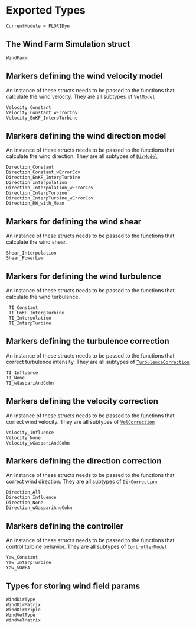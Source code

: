 # Exported Types

```@meta
CurrentModule = FLORIDyn
```
## The Wind Farm Simulation struct
```@docs
WindFarm
```

## Markers defining the wind velocity model
An instance of these structs needs to be passed to the functions that calculate the wind velocity. They are
all subtypes of [`VelModel`](@ref)
```@docs
Velocity_Constant
Velocity_Constant_wErrorCov
Velocity_EnKF_InterpTurbine
```

## Markers defining the wind direction model
An instance of these structs needs to be passed to the functions that calculate the wind direction. They are
all subtypes of [`DirModel`](@ref)

```@docs
Direction_Constant
Direction_Constant_wErrorCov
Direction_EnKF_InterpTurbine
Direction_Interpolation
Direction_Interpolation_wErrorCov
Direction_InterpTurbine
Direction_InterpTurbine_wErrorCov
Direction_RW_with_Mean
```

## Markers for defining the wind shear
An instance of these structs needs to be passed to the functions that calculate the wind shear.
```@docs
Shear_Interpolation
Shear_PowerLaw
```

## Markers for defining the wind turbulence
An instance of these structs needs to be passed to the functions that calculate the wind turbulence.
```@docs
 TI_Constant
 TI_EnKF_InterpTurbine
 TI_Interpolation
 TI_InterpTurbine
```

## Markers defining the turbulence correction
An instance of these structs needs to be passed to the functions that correct turbulence intensity. They are
all subtypes of [`TurbulenceCorrection`](@ref)

```@docs
TI_Influence
TI_None
TI_wGaspariAndCohn
```

## Markers defining the velocity correction
An instance of these structs needs to be passed to the functions that correct wind velocity. They are
all subtypes of [`VelCorrection`](@ref)

```@docs
Velocity_Influence
Velocity_None
Velocity_wGaspariAndCohn
```

## Markers defining the direction correction
An instance of these structs needs to be passed to the functions that correct wind direction. They are
all subtypes of [`DirCorrection`](@ref)

```@docs
Direction_All
Direction_Influence
Direction_None
Direction_wGaspariAndCohn
```

## Markers defining the controller
An instance of these structs needs to be passed to the functions that control turbine behavior. They are all subtypes of [`ControllerModel`](@ref)

```@docs
Yaw_Constant
Yaw_InterpTurbine
Yaw_SOWFA
```

## Types for storing wind field params
```@docs
WindDirType
WindDirMatrix
WindDirTriple
WindVelType
WindVelMatrix
```